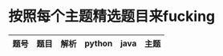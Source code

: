 # 按照每个主题精选题目来fucking

| 题号 | 题目 | 解析    |  python  |  java  | 主题 |
| :----: | :-----: | :----: | :----: | :----: | :----: |